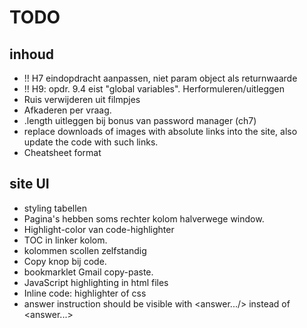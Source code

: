 # TODO

## inhoud
* !! H7 eindopdracht aanpassen, niet param object als returnwaarde
* !! H9: opdr. 9.4 eist "global variables". Herformuleren/uitleggen
* Ruis verwijderen uit filmpjes
* Afkaderen per vraag.
* .length uitleggen bij bonus van password manager (ch7)
* replace downloads of images with absolute links into the site, also update the code with such links.
* Cheatsheet format

## site UI
* styling tabellen
* Pagina's hebben soms rechter kolom halverwege window.
* Highlight-color van code-highlighter
* TOC in linker kolom.
* kolommen scollen zelfstandig
* Copy knop bij code.
* bookmarklet Gmail copy-paste.
* JavaScript highlighting in html files
* Inline code: highlighter of css
* answer instruction should be visible with <answer.../> instead of <answer...></answer>
